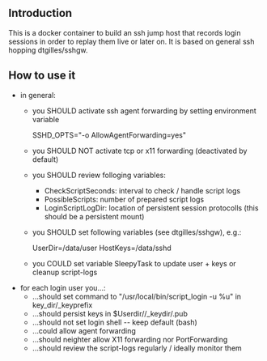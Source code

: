 ## Introduction

This is a docker container to build an ssh jump host that records login sessions
in order to replay them live or later on. It is based on general ssh hopping
dtgilles/sshgw.

## How to use it

 * in general:
   - you SHOULD activate ssh agent forwarding by setting environment variable

       SSHD_OPTS="-o AllowAgentForwarding=yes"

   - you SHOULD NOT activate tcp or x11 forwarding (deactivated by default)
   - you SHOULD review folloging variables:
     - CheckScriptSeconds:    interval to check / handle script logs
     - PossibleScripts:       number of prepared script logs
     - LoginScriptLogDir:     location of persistent session protocolls (this should be a persistent mount)
   - you SHOULD set following variables (see dtgilles/sshgw), e.g.:

       UserDir=/data/user
       HostKeys=/data/sshd

   - you COULD set variable SleepyTask to update user + keys or cleanup script-logs
 * for each login user you...:
   - ...should set command to "/usr/local/bin/script_login -u %u" in key_dir/_keyprefix
   - ...should persist keys in $Userdir/<user>/_keydir/<keyname>.pub
   - ...should not set login shell -- keep default (bash)
   - ...could allow agent forwarding
   - ...should neighter allow X11 forwarding nor PortForwarding 
   - ...should review the script-logs regularly / ideally monitor them

